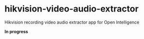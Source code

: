 # hikvision-video-audio-extractor

Hikvision recording video audio extractor app for Open Intelligence

<b>In progress</b>

